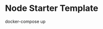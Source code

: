 # Node Starter Template

docker-compose up

<!-- 
# Factory line manager
[![Travis][build-badge]][build]
[![Coveralls][coveralls-badge]][coveralls]

Awesome factory line manager!

[build-badge]: https://img.shields.io/travis/<Ваше имя на гите>/<Имя вашего проекта>/master.png?style=flat-square
[build]: https://travis-ci.org/<Ваше имя на гите>/<Имя вашего проекта>

[coveralls-badge]: https://img.shields.io/coveralls/<Ваше имя на гите>/<Имя вашего проекта>/master.png?style=flat-square
[coveralls]: https://coveralls.io/github/<Ваше имя на гитхабе>/<Имя вашего проекта>
-->
